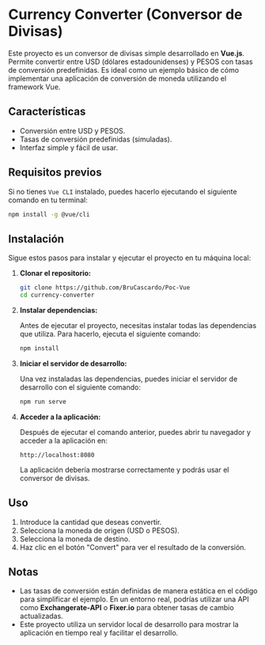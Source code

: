 
# Currency Converter (Conversor de Divisas)

Este proyecto es un conversor de divisas simple desarrollado en **Vue.js**. Permite convertir entre USD (dólares estadounidenses) y PESOS con tasas de conversión predefinidas. Es ideal como un ejemplo básico de cómo implementar una aplicación de conversión de moneda utilizando el framework Vue.

## Características

- Conversión entre USD y PESOS.
- Tasas de conversión predefinidas (simuladas).
- Interfaz simple y fácil de usar.
  
## Requisitos previos

Si no tienes `Vue CLI` instalado, puedes hacerlo ejecutando el siguiente comando en tu terminal:

```bash
npm install -g @vue/cli
```

## Instalación

Sigue estos pasos para instalar y ejecutar el proyecto en tu máquina local:

1. **Clonar el repositorio:**

   ```bash
   git clone https://github.com/BruCascardo/Poc-Vue
   cd currency-converter
   ```

2. **Instalar dependencias:**

   Antes de ejecutar el proyecto, necesitas instalar todas las dependencias que utiliza. Para hacerlo, ejecuta el siguiente comando:

   ```bash
   npm install
   ```

3. **Iniciar el servidor de desarrollo:**

   Una vez instaladas las dependencias, puedes iniciar el servidor de desarrollo con el siguiente comando:

   ```bash
   npm run serve
   ```

4. **Acceder a la aplicación:**

   Después de ejecutar el comando anterior, puedes abrir tu navegador y acceder a la aplicación en:

   ```
   http://localhost:8080
   ```

   La aplicación debería mostrarse correctamente y podrás usar el conversor de divisas.

## Uso

1. Introduce la cantidad que deseas convertir.
2. Selecciona la moneda de origen (USD o PESOS).
3. Selecciona la moneda de destino.
4. Haz clic en el botón "Convert" para ver el resultado de la conversión.


## Notas

- Las tasas de conversión están definidas de manera estática en el código para simplificar el ejemplo. En un entorno real, podrías utilizar una API como **Exchangerate-API** o **Fixer.io** para obtener tasas de cambio actualizadas.
- Este proyecto utiliza un servidor local de desarrollo para mostrar la aplicación en tiempo real y facilitar el desarrollo.
